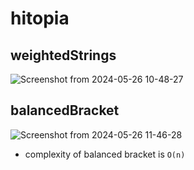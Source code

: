 # hitopia
## weightedStrings

![Screenshot from 2024-05-26 10-48-27](https://github.com/martinocatur/hitopia/assets/23295412/78277c60-b377-4296-b826-ba97199606a1)


## balancedBracket

![Screenshot from 2024-05-26 11-46-28](https://github.com/martinocatur/hitopia/assets/23295412/8b4cdd4b-5060-449e-9a02-0be8127f0ea9)

- complexity of balanced bracket is `O(n)`
